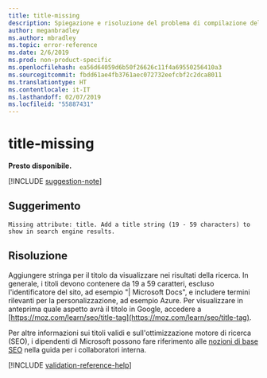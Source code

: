 ```yaml
---
title: title-missing
description: Spiegazione e risoluzione del problema di compilazione della documentazione title-missing
author: meganbradley
ms.author: mbradley
ms.topic: error-reference
ms.date: 2/6/2019
ms.prod: non-product-specific
ms.openlocfilehash: ea56d64059d6b50f26626c11f4a69550256410a3
ms.sourcegitcommit: fbdd61ae4fb3761aec072732eefcbf2c2dca8011
ms.translationtype: HT
ms.contentlocale: it-IT
ms.lasthandoff: 02/07/2019
ms.locfileid: "55887431"
---
```

# <a name="title-missing"></a>title-missing

**Presto disponibile.**

[!INCLUDE [suggestion-note](includes/suggestion-note.md)]

## <a name="suggestion"></a>Suggerimento

`Missing attribute: title. Add a title string (19 - 59 characters) to show in search engine results.`

## <a name="resolution"></a>Risoluzione

Aggiungere stringa per il titolo da visualizzare nei risultati della ricerca. In generale, i titoli devono contenere da 19 a 59 caratteri, escluso l'identificatore del sito, ad esempio "| Microsoft Docs", e includere termini rilevanti per la personalizzazione, ad esempio Azure. Per visualizzare in anteprima quale aspetto avrà il titolo in Google, accedere a [https://moz.com/learn/seo/title-tag](https://moz.com/learn/seo/title-tag).

Per altre informazioni sui titoli validi e sull'ottimizzazione motore di ricerca (SEO), i dipendenti di Microsoft possono fare riferimento alle [nozioni di base SEO](https://review.docs.microsoft.com/en-us/help/contribute/contribute-how-to-write-seo-basics?branch=master) nella guida per i collaboratori interna.

[!INCLUDE [validation-reference-help](includes/validation-reference-help.md)]
